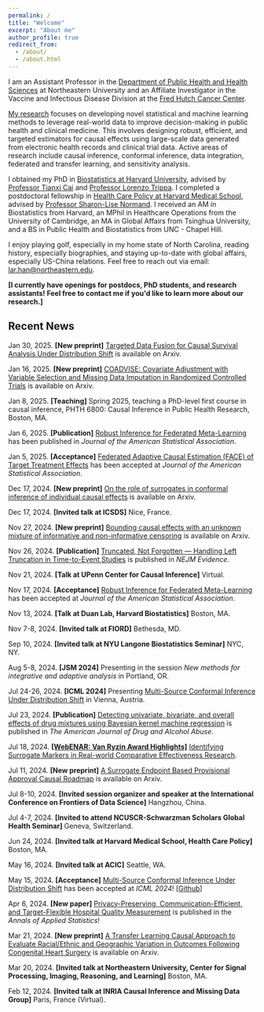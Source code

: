 ```yaml
---
permalink: /
title: "Welcome"
excerpt: "About me"
author_profile: true
redirect_from: 
  - /about/
  - /about.html
---
```


I am an Assistant Professor in the [Department of Public Health and Health Sciences](https://bouve.northeastern.edu/directory/larry-han/) at Northeastern University and an Affiliate Investigator in the Vaccine and Infectious Disease Division at the [Fred Hutch Cancer Center](https://www.fredhutch.org/en.html).

[My research](https://scholar.google.com/citations?user=iZnTmxMAAAAJ&hl=en&oi=ao) focuses on developing novel statistical and machine learning methods to leverage real-world data to improve decision-making in public health and clinical medicine. This involves designing robust, efficient, and targeted estimators for causal effects using large-scale data generated from electronic health records and clinical trial data. Active areas of research include causal inference, conformal inference, data integration, federated and transfer learning, and sensitivity analysis.

I obtained my PhD in [Biostatistics at Harvard University](https://www.hsph.harvard.edu/biostatistics/), advised by [Professor Tianxi Cai](https://www.hsph.harvard.edu/profile/tianxi-cai/) and [Professor Lorenzo Trippa](https://www.hsph.harvard.edu/profile/lorenzo-trippa/). I completed a postdoctoral fellowship in [Health Care Policy at Harvard Medical School](https://hcp.hms.harvard.edu/about), advised by [Professor Sharon-Lise Normand](https://hcp.hms.harvard.edu/people/sharon-lise-normand). I received an AM in Biostatistics from Harvard, an MPhil in Healthcare Operations from the University of Cambridge, an MA in Global Affairs from Tsinghua University, and a BS in Public Health and Biostatistics from UNC - Chapel Hill.

I enjoy playing golf, especially in my home state of North Carolina, reading history, especially biographies, and staying up-to-date with global affairs, especially US-China relations. Feel free to reach out via email: [lar.han@northeastern.edu](lar.han@northeastern.edu). 

**[I currently have openings for postdocs, PhD students, and research assistants! Feel free to contact me if you'd like to learn more about our research.]**


## Recent News  
Jan 30, 2025. **[New preprint]** [Targeted Data Fusion for Causal Survival Analysis Under Distribution Shift](https://arxiv.org/pdf/2501.18798) is available on Arxiv.  

Jan 16, 2025. **[New preprint]** [COADVISE: Covariate Adjustment with Variable Selection and Missing Data Imputation in Randomized Controlled Trials](https://arxiv.org/pdf/2501.08945) is available on Arxiv.  

Jan 8, 2025. **[Teaching]** Spring 2025, teaching a PhD-level first course in causal inference, PHTH 6800: Causal Inference in Public Health Research, Boston, MA.  

Jan 6, 2025. **[Publication]** [Robust Inference for Federated Meta-Learning](https://www.tandfonline.com/doi/full/10.1080/01621459.2024.2443246) has been published in *Journal of the American Statistical Association*.  

Jan 5, 2025. **[Acceptance]** [Federated Adaptive Causal Estimation (FACE) of Target Treatment Effects](https://arxiv.org/abs/2112.09313) has been accepted at *Journal of the American Statistical Association*.  

Dec 17, 2024. **[New preprint]** [On the role of surrogates in conformal inference of individual causal effects](https://arxiv.org/pdf/2412.12365) is available on Arxiv.  

Dec 17, 2024. **[Invited talk at ICSDS]** Nice, France.  

Nov 27, 2024. **[New preprint]** [Bounding causal effects with an unknown mixture of informative and non-informative censoring](https://arxiv.org/pdf/2411.16902) is available on Arxiv.  

Nov 26, 2024. **[Publication]** [Truncated, Not Forgotten — Handling Left Truncation in Time-to-Event Studies](https://evidence.nejm.org/doi/full/10.1056/EVIDe2400384) is published in *NEJM Evidence*.    

Nov 21, 2024. **[Talk at UPenn Center for Causal Inference]** Virtual.  

Nov 17, 2024. **[Acceptance]** [Robust Inference for Federated Meta-Learning](https://arxiv.org/pdf/2301.00718) has been accepted at *Journal of the American Statistical Association*.  

Nov 13, 2024. **[Talk at Duan Lab, Harvard Biostatistics]** Boston, MA.  

Nov 7-8, 2024. **[Invited talk at FIORD]** Bethesda, MD.  

Sep 10, 2024. **[Invited talk at NYU Langone Biostatistics Seminar]** NYC, NY.  

Aug 5-8, 2024. **[JSM 2024]** Presenting in the session *New methods for integrative and adaptive analysis* in Portland, OR.  

Jul 24-26, 2024. **[ICML 2024]** Presenting [Multi-Source Conformal Inference Under Distribution Shift](https://arxiv.org/abs/2405.09331) in Vienna, Austria.  

Jul 23, 2024. **[Publication]** [Detecting univariate, bivariate, and overall effects of drug mixtures using Bayesian kernel machine regression](https://www.tandfonline.com/doi/full/10.1080/00952990.2024.2380463) is published in *The American Journal of Drug and Alcohol Abuse*.

Jul 18, 2024. **[[WebENAR: Van Ryzin Award Highlights]](https://www.enar.org/education/)** [Identifying Surrogate Markers in Real-world Comparative Effectiveness Research](https://onlinelibrary.wiley.com/doi/abs/10.1002/sim.9569).  

Jul 11, 2024. **[New preprint]** [A Surrogate Endpoint Based Provisional Approval Causal Roadmap](https://arxiv.org/abs/2407.06350) is available on Arxiv.  

Jul 8-10, 2024. **[Invited session organizer and speaker at the International Conference on Frontiers of Data Science]** Hangzhou, China.  

Jul 4-7, 2024. **[Invited to attend NCUSCR-Schwarzman Scholars Global Health Seminar]** Geneva, Switzerland.  

Jun 24, 2024. **[Invited talk at Harvard Medical School, Health Care Policy]** Boston, MA.

May 16, 2024. **[Invited talk at ACIC]** Seattle, WA.  

May 15, 2024. **[Acceptance]** [Multi-Source Conformal Inference Under Distribution Shift](https://arxiv.org/abs/2405.09331) has been accepted at *ICML 2024*! [[Github]](https://github.com/yiliu1998/Multi-Source-Conformal)

Apr 6, 2024. **[New paper]** [Privacy-Preserving, Communication-Efficient, and Target-Flexible Hospital Quality Measurement](https://projecteuclid.org/journals/annals-of-applied-statistics/volume-18/issue-2/Privacy-preserving-communication-efficient-and-target-flexible-hospital-quality-measurement/10.1214/23-AOAS1837.short) is published in the *Annals of Applied Statistics*!  

Mar 21, 2024. **[New preprint]** [A Transfer Learning Causal Approach to Evaluate Racial/Ethnic and Geographic Variation in Outcomes Following Congenital Heart Surgery](https://arxiv.org/abs/2403.14573) is available on Arxiv.

Mar 20, 2024. **[Invited talk at Northeastern University, Center for Signal Processing, Imaging, Reasoning, and Learning]** Boston, MA.  

Feb 12, 2024. **[Invited talk at INRIA Causal Inference and Missing Data Group]** Paris, France (Virtual).







